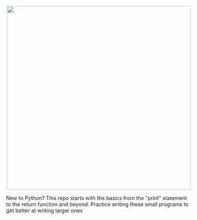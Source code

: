 <p align="center">
  <img width="500" src="https://media0.giphy.com/media/coxQHKASG60HrHtvkt/giphy.gif?cid=ecf05e4750xfqhw1s2rkxvhungdgsk2u6s0x7fivkh2828hi&rid=giphy.gif&ct=g" alt="">
</p>
New to Python? This repo starts with the basics from the "print" statement to the return function and beyond. 
Practice writing these small programs to get better at writing larger ones
